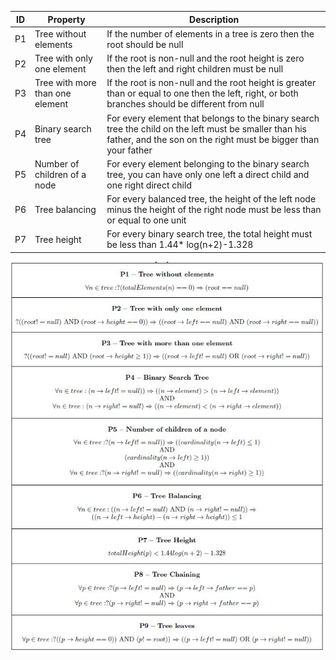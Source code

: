 |ID|Property|Description|
|---|-------|-----------|
|P1 | Tree without elements | If the number of elements in a tree is zero then the root should be null|
|P2 | Tree with only one element | If the root is non-null and the root height is zero then the left and right children must be null|
|P3 | Tree with more than one element | If the root is non-null and the root height is greater than or equal to one then the left, right, or both branches should be different from null|
|P4 | Binary search tree | For every element that belongs to the binary search tree the child on the left must be smaller than his father, and the son on the right must be bigger than your father|
|P5 | Number of children of a node |For every element belonging to the binary search tree, you can have only one left a direct child and one right direct child|
|P6 | Tree balancing | For every balanced tree, the height of the left node minus the height of the right node must be less than or equal to one unit
|P7 | Tree height | For every binary search tree, the total height must be less than 1.44* log(n+2)-1.328|



![image](assertions.JPG)

